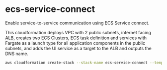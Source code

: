 # ecs-service-connect
Enable service-to-service communication using ECS Service connect. 

This cloudformation deploys VPC with 2 public subnets, internet facing ALB, creates two ECS Clusters, ECS task definition and services with Fargate as a launch type for all application components in the public subnets, and adds the UI service as a target to the ALB and outputs the DNS name.

```bash
aws cloudformation create-stack --stack-name ecs-service-connect --template-body file://ecs-service-connect.yaml --capabilities CAPABILITY_NAMED_IAM
```
